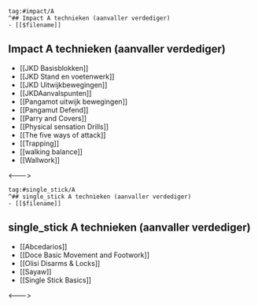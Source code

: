 ```expander
tag:#impact/A
^## Impact A technieken (aanvaller verdediger)
- [[$filename]]
```
 
## Impact A technieken (aanvaller verdediger)
- [[JKD Basisblokken]]
- [[JKD Stand en voetenwerk]]
- [[JKD Uitwijkbewegingen]]
- [[JKDAanvalspunten]]
- [[Pangamot uitwijk bewegingen]]
- [[Pangamut Defend]]
- [[Parry and Covers]]
- [[Physical sensation Drills]]
- [[The five ways of attack]]
- [[Trapping]]
- [[walking balance]]
- [[Wallwork]]
 
<--->
```expander
tag:#single_stick/A
^## single_stick A technieken (aanvaller verdediger)
- [[$filename]]
```
 
## single_stick A technieken (aanvaller verdediger)
- [[Abcedarios]]
- [[Doce Basic Movement and Footwork]]
- [[Olisi Disarms & Locks]]
- [[Sayaw]]
- [[Single Stick Basics]]
 
<--->
